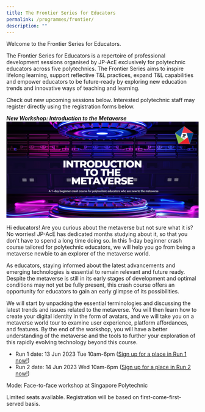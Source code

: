 ```yaml
---
title: The Frontier Series for Educators
permalink: /programmes/frontier/
description: ""
---
```

Welcome to the Frontier Series for Educators. 

The Frontier Series for Educators is a repertoire of professional development sessions organised by JP-AcE exclusively for polytechnic educators across five polytechnics. The Frontier Series aims to inspire lifelong learning, support reflective T&L practices, expand T&L capabilities and empower educators to be future-ready by exploring new education trends and innovative ways of teaching and learning. 

Check out new upcoming sessions below. Interested polytechnic staff may register directly using the registration forms below.


               

***New Workshop: Introduction to the Metaverse***
![](/images/metaverse%20banner.png)

Hi educators! Are you curious about the metaverse but not sure what it is?  
No worries! JP-AcE has dedicated months studying about it, so that you don't have to spend a long time doing so. In this 1-day beginner crash course tailored for polytechnic educators, we will help you go from being a metaverse newbie to an explorer of the metaverse world.
 
As educators, staying informed about the latest advancements and emerging technologies is essential to remain relevant and future ready. Despite the metaverse is still in its early stages of development and optimal conditions may not yet be fully present, this crash course offers an opportunity for educators to gain an early glimpse of its possibilities.
 
We will start by unpacking the essential terminologies and discussing the latest trends and issues related to the metaverse. You will then learn how to create your digital identity in the form of avatars, and we will take you on a metaverse world tour to examine user experience, platform affordances, and features. By the end of the workshop, you will have a better understanding of the metaverse and the tools to further your exploration of this rapidly evolving technology beyond this course.
 
* Run 1 date: 13 Jun 2023 Tue 10am-6pm ([Sign up for a place in Run 1 now!](https://forms.gle/a78idEwg7AGbdybW6))
* Run 2 date: 14 Jun 2023 Wed 10am-6pm ([Sign up for a place in Run 2 now!](https://forms.gle/Z4cRBW2xBtyx1fTw6))

Mode: Face-to-face workshop at Singapore Polytechnic
 
Limited seats available. Registration will be based on first-come-first-served basis.